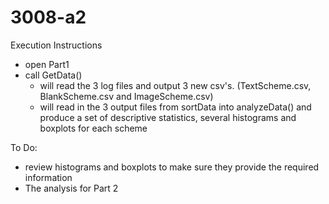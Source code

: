 # 3008-a2

Execution Instructions
- open Part1
- call GetData()
  - will read the 3 log files and output 3 new csv's.  (TextScheme.csv, BlankScheme.csv and ImageScheme.csv)
  - will read in the 3 output files from sortData into analyzeData() and produce a set of descriptive statistics, several histograms and boxplots for each scheme

 To Do:
 - review histograms and boxplots to make sure they provide the required information
 - The analysis for Part 2
 
 
 
 

